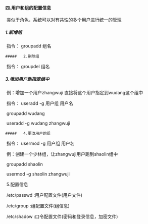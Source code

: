 #### 四.用户和组的配置信息

​	类似于角色，系统可以对有共性的多个用户进行统一的管理

##### 	1.新增组

​		指令： groupadd 组名

	##### 	2.删除组

​		指令：  groupdel 组名

##### 	3.增加用户到指定组中

​		例：增加一个用户zhangwuji  直接将这个用户指定到wudang这个组中

​		指令：  useradd  -g  用户组  用户名

​				     groupadd wudang

​				     useradd -g wudang zhangwuji

	##### 	4.更改用户的组

​		指令： usermod -g 用户组 用户名

​		例：创建一个少林组，让zhangwuji用户跑到shaolin组中

​				groupadd shaolin

​				usermod -g shaolin zhangwuji

​	5.配置信息

​		/etc/passwd	:用户配置文件(用户文件)

​		/etc/group	   :组配置文件(组信息)

​		/etc/shadow	:口令配置文件(密码和登录信息，加密文件)

​				



​				

​		

​		

​	